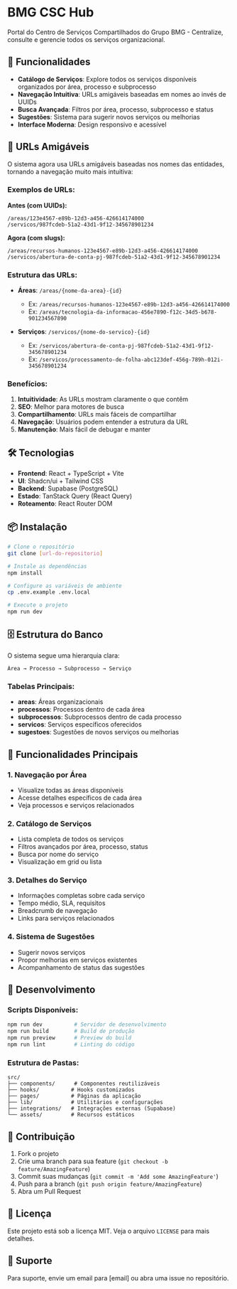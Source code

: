 # BMG CSC Hub

Portal do Centro de Serviços Compartilhados do Grupo BMG - Centralize, consulte e gerencie todos os serviços organizacional.

## 🚀 Funcionalidades

- **Catálogo de Serviços**: Explore todos os serviços disponíveis organizados por área, processo e subprocesso
- **Navegação Intuitiva**: URLs amigáveis baseadas em nomes ao invés de UUIDs
- **Busca Avançada**: Filtros por área, processo, subprocesso e status
- **Sugestões**: Sistema para sugerir novos serviços ou melhorias
- **Interface Moderna**: Design responsivo e acessível

## 🔗 URLs Amigáveis

O sistema agora usa URLs amigáveis baseadas nos nomes das entidades, tornando a navegação muito mais intuitiva:

### Exemplos de URLs:

**Antes (com UUIDs):**
```
/areas/123e4567-e89b-12d3-a456-426614174000
/servicos/987fcdeb-51a2-43d1-9f12-345678901234
```

**Agora (com slugs):**
```
/areas/recursos-humanos-123e4567-e89b-12d3-a456-426614174000
/servicos/abertura-de-conta-pj-987fcdeb-51a2-43d1-9f12-345678901234
```

### Estrutura das URLs:

- **Áreas**: `/areas/{nome-da-area}-{id}`
  - Ex: `/areas/recursos-humanos-123e4567-e89b-12d3-a456-426614174000`
  - Ex: `/areas/tecnologia-da-informacao-456e7890-f12c-34d5-b678-901234567890`

- **Serviços**: `/servicos/{nome-do-servico}-{id}`
  - Ex: `/servicos/abertura-de-conta-pj-987fcdeb-51a2-43d1-9f12-345678901234`
  - Ex: `/servicos/processamento-de-folha-abc123def-456g-789h-012i-345678901234`

### Benefícios:

1. **Intuitividade**: As URLs mostram claramente o que contêm
2. **SEO**: Melhor para motores de busca
3. **Compartilhamento**: URLs mais fáceis de compartilhar
4. **Navegação**: Usuários podem entender a estrutura da URL
5. **Manutenção**: Mais fácil de debugar e manter

## 🛠️ Tecnologias

- **Frontend**: React + TypeScript + Vite
- **UI**: Shadcn/ui + Tailwind CSS
- **Backend**: Supabase (PostgreSQL)
- **Estado**: TanStack Query (React Query)
- **Roteamento**: React Router DOM

## 📦 Instalação

```bash
# Clone o repositório
git clone [url-do-repositorio]

# Instale as dependências
npm install

# Configure as variáveis de ambiente
cp .env.example .env.local

# Execute o projeto
npm run dev
```

## 🗄️ Estrutura do Banco

O sistema segue uma hierarquia clara:

```
Área → Processo → Subprocesso → Serviço
```

### Tabelas Principais:

- **areas**: Áreas organizacionais
- **processos**: Processos dentro de cada área
- **subprocessos**: Subprocessos dentro de cada processo
- **servicos**: Serviços específicos oferecidos
- **sugestoes**: Sugestões de novos serviços ou melhorias

## 🎯 Funcionalidades Principais

### 1. Navegação por Área
- Visualize todas as áreas disponíveis
- Acesse detalhes específicos de cada área
- Veja processos e serviços relacionados

### 2. Catálogo de Serviços
- Lista completa de todos os serviços
- Filtros avançados por área, processo, status
- Busca por nome do serviço
- Visualização em grid ou lista

### 3. Detalhes do Serviço
- Informações completas sobre cada serviço
- Tempo médio, SLA, requisitos
- Breadcrumb de navegação
- Links para serviços relacionados

### 4. Sistema de Sugestões
- Sugerir novos serviços
- Propor melhorias em serviços existentes
- Acompanhamento de status das sugestões

## 🔧 Desenvolvimento

### Scripts Disponíveis:

```bash
npm run dev          # Servidor de desenvolvimento
npm run build        # Build de produção
npm run preview      # Preview do build
npm run lint         # Linting do código
```

### Estrutura de Pastas:

```
src/
├── components/      # Componentes reutilizáveis
├── hooks/          # Hooks customizados
├── pages/          # Páginas da aplicação
├── lib/            # Utilitários e configurações
├── integrations/   # Integrações externas (Supabase)
└── assets/         # Recursos estáticos
```

## 📝 Contribuição

1. Fork o projeto
2. Crie uma branch para sua feature (`git checkout -b feature/AmazingFeature`)
3. Commit suas mudanças (`git commit -m 'Add some AmazingFeature'`)
4. Push para a branch (`git push origin feature/AmazingFeature`)
5. Abra um Pull Request

## 📄 Licença

Este projeto está sob a licença MIT. Veja o arquivo `LICENSE` para mais detalhes.

## 🤝 Suporte

Para suporte, envie um email para [email] ou abra uma issue no repositório.
